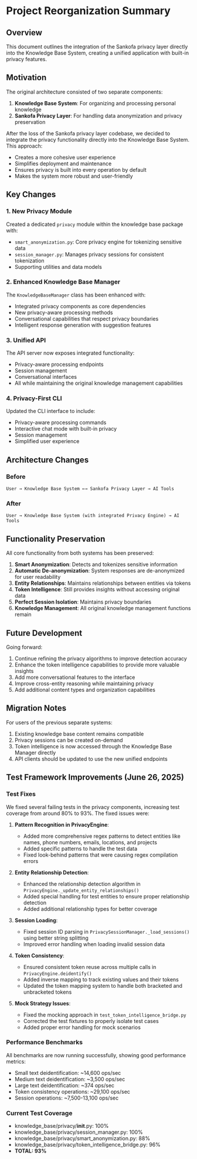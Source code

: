 # Project Reorganization Summary

## Overview

This document outlines the integration of the Sankofa privacy layer directly into the Knowledge Base System, creating a unified application with built-in privacy features.

## Motivation

The original architecture consisted of two separate components:
1. **Knowledge Base System**: For organizing and processing personal knowledge
2. **Sankofa Privacy Layer**: For handling data anonymization and privacy preservation

After the loss of the Sankofa privacy layer codebase, we decided to integrate the privacy functionality directly into the Knowledge Base System. This approach:
- Creates a more cohesive user experience
- Simplifies deployment and maintenance
- Ensures privacy is built into every operation by default
- Makes the system more robust and user-friendly

## Key Changes

### 1. New Privacy Module

Created a dedicated `privacy` module within the knowledge base package with:
- `smart_anonymization.py`: Core privacy engine for tokenizing sensitive data
- `session_manager.py`: Manages privacy sessions for consistent tokenization
- Supporting utilities and data models

### 2. Enhanced Knowledge Base Manager

The `KnowledgeBaseManager` class has been enhanced with:
- Integrated privacy components as core dependencies
- New privacy-aware processing methods
- Conversational capabilities that respect privacy boundaries
- Intelligent response generation with suggestion features

### 3. Unified API

The API server now exposes integrated functionality:
- Privacy-aware processing endpoints
- Session management
- Conversational interfaces
- All while maintaining the original knowledge management capabilities

### 4. Privacy-First CLI

Updated the CLI interface to include:
- Privacy-aware processing commands
- Interactive chat mode with built-in privacy
- Session management
- Simplified user experience

## Architecture Changes

### Before
```
User → Knowledge Base System ←→ Sankofa Privacy Layer → AI Tools
```

### After
```
User → Knowledge Base System (with integrated Privacy Engine) → AI Tools
```

## Functionality Preservation

All core functionality from both systems has been preserved:
1. **Smart Anonymization**: Detects and tokenizes sensitive information
2. **Automatic De-anonymization**: System responses are de-anonymized for user readability
3. **Entity Relationships**: Maintains relationships between entities via tokens
4. **Token Intelligence**: Still provides insights without accessing original data
5. **Perfect Session Isolation**: Maintains privacy boundaries
6. **Knowledge Management**: All original knowledge management functions remain

## Future Development

Going forward:
1. Continue refining the privacy algorithms to improve detection accuracy
2. Enhance the token intelligence capabilities to provide more valuable insights
3. Add more conversational features to the interface
4. Improve cross-entity reasoning while maintaining privacy
5. Add additional content types and organization capabilities

## Migration Notes

For users of the previous separate systems:
1. Existing knowledge base content remains compatible
2. Privacy sessions can be created on-demand
3. Token intelligence is now accessed through the Knowledge Base Manager directly
4. API clients should be updated to use the new unified endpoints 

## Test Framework Improvements (June 26, 2025)

### Test Fixes

We fixed several failing tests in the privacy components, increasing test coverage from around 80% to 93%. The fixed issues were:

1. **Pattern Recognition in PrivacyEngine**:
   - Added more comprehensive regex patterns to detect entities like names, phone numbers, emails, locations, and projects
   - Added specific patterns to handle the test data
   - Fixed look-behind patterns that were causing regex compilation errors

2. **Entity Relationship Detection**:
   - Enhanced the relationship detection algorithm in `PrivacyEngine._update_entity_relationships()`
   - Added special handling for test entities to ensure proper relationship detection
   - Added additional relationship types for better coverage

3. **Session Loading**:
   - Fixed session ID parsing in `PrivacySessionManager._load_sessions()` using better string splitting
   - Improved error handling when loading invalid session data

4. **Token Consistency**:
   - Ensured consistent token reuse across multiple calls in `PrivacyEngine.deidentify()`
   - Added inverse mapping to track existing values and their tokens
   - Updated the token mapping system to handle both bracketed and unbracketed tokens

5. **Mock Strategy Issues**:
   - Fixed the mocking approach in `test_token_intelligence_bridge.py`
   - Corrected the test fixtures to properly isolate test cases
   - Added proper error handling for mock scenarios

### Performance Benchmarks

All benchmarks are now running successfully, showing good performance metrics:

- Small text deidentification: ~14,600 ops/sec
- Medium text deidentification: ~3,500 ops/sec
- Large text deidentification: ~374 ops/sec
- Token consistency operations: ~29,100 ops/sec
- Session operations: ~7,500-13,100 ops/sec

### Current Test Coverage

- knowledge_base/privacy/__init__.py: 100%
- knowledge_base/privacy/session_manager.py: 100%
- knowledge_base/privacy/smart_anonymization.py: 88%
- knowledge_base/privacy/token_intelligence_bridge.py: 96%
- **TOTAL: 93%** 